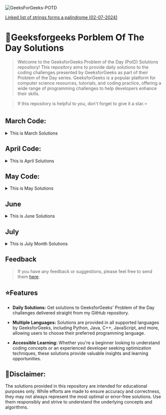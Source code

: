 
![GeeksForGeeks-POTD](https://socialify.git.ci/HackResist/GeeksforGeeks-POTD/image?description=1&descriptionEditable=Welcome%20to%20the%20repository.%20This%20repository%20Helps%20to%20Improve%20Your%20Coding%20Skills.%20&font=Rokkitt&name=1&owner=1&pattern=Solid&stargazers=1&theme=Dark)

[Linked list of strings forms a palindrome
(02-07-2024)](https://github.com/HackResist/GeeksForGeeks-POTD/tree/main/July%202024/02-07-2024) 

<!--
<p align="center">
  <a href="#blank"><img src="Geeksforgeeks.png" alt="HackResist"></a>
</p>
<div align='left'>
-->
<h1>📖Geeksforgeeks Porblem Of The Day Solutions</h1> 
</div>

 >Welcome to the GeeksforGeeks Problem of the Day (PotD) Solutions repository! This repository aims to provide daily solutions to the coding challenges presented by GeeksforGeeks as part of their Problem of the Day series. GeeksforGeeks is a popular platform for computer science resources, tutorials, and coding practice, offering a wide range of programming challenges to help developers enhance their skills.

 
 >If this repository is helpful to you, don't forget to give it a star.⭐
## March Code:
<details>
<summary>This is March Solutions</summary>

[17-03-2024](https://github.com/HackResist/GeeksForGeeks-POTD/tree/main/17-03-2024)

[18-03-2024](https://github.com/HackResist/GeeksForGeeks-POTD/tree/main/18-03-2024)

[19-03-2024](https://github.com/HackResist/GeeksForGeeks-POTD/tree/main/19-03-2024)

[20-03-2024](https://github.com/HackResist/GeeksForGeeks-POTD/tree/main/20-03-2024) 

[21-03-2024](https://github.com/HackResist/GeeksForGeeks-POTD/tree/main/21-03-2024)

[22-03-2024](https://github.com/HackResist/GeeksForGeeks-POTD/tree/main/22-03-2024)

[23-03-2024](https://github.com/HackResist/GeeksForGeeks-POTD/tree/main/23-03-2024)

[24-03-2024](https://github.com/HackResist/GeeksForGeeks-POTD/tree/main/24-03-2024) 

[25-03-2024](https://github.com/HackResist/GeeksForGeeks-POTD/tree/main/25-03-2024)

[26-03-2024](https://github.com/HackResist/GeeksForGeeks-POTD/tree/main/26-03-2024)

[27-03-2024](https://github.com/HackResist/GeeksForGeeks-POTD/tree/main/27-03-2024)

[28-03-2024](https://github.com/HackResist/GeeksForGeeks-POTD/tree/main/28-03-2024) 


[30-03-2024](https://github.com/HackResist/GeeksForGeeks-POTD/tree/main/30-03-2024)

[31-03-2024](https://github.com/HackResist/GeeksForGeeks-POTD/tree/main/31-03-2024) 


</details>


## April Code:
<details>
<summary>This is April Solutions</summary>

[01-04-2024](https://github.com/HackResist/GeeksForGeeks-POTD/tree/main/1-04-2024)

[02-04-2024](https://github.com/HackResist/GeeksForGeeks-POTD/tree/main/2-04-2024)

[03-04-2024](https://github.com/HackResist/GeeksForGeeks-POTD/tree/main/03-04-2024)

[04-04-2024](https://github.com/HackResist/GeeksForGeeks-POTD/tree/main/04-04-2024)

[05-04-2024](https://github.com/HackResist/GeeksForGeeks-POTD/tree/main/05-04-2024)

[06-04-2024](https://github.com/HackResist/GeeksForGeeks-POTD/tree/main/06-04-2024)

[07-04-2024](https://github.com/HackResist/GeeksForGeeks-POTD/tree/main/07-04-2024)

[08-04-2024](https://github.com/HackResist/GeeksForGeeks-POTD/tree/main/08-04-2024)

[09-04-2024](https://github.com/HackResist/GeeksForGeeks-POTD/tree/main/09-04-2024)

[10-04-2024](https://github.com/HackResist/GeeksForGeeks-POTD/tree/main/10-04-2024)

[11-04-2024](https://github.com/HackResist/GeeksForGeeks-POTD/tree/main/11-04-2024)

[12-04-2024](https://github.com/HackResist/GeeksForGeeks-POTD/tree/main/12-04-2024)

[13-04-2024](https://github.com/HackResist/GeeksForGeeks-POTD/tree/main/13-04-2024)

[14-04-2024](https://github.com/HackResist/GeeksForGeeks-POTD/tree/main/14-04-2024)


[15-04-2024](https://github.com/HackResist/GeeksForGeeks-POTD/tree/main/15-04-2024)

[16-04-2024](https://github.com/HackResist/GeeksForGeeks-POTD/tree/main/16-04-2024)

[17-04-2024](https://github.com/HackResist/GeeksForGeeks-POTD/tree/main/17-04-2024)

[18-04-2024](https://github.com/HackResist/GeeksForGeeks-POTD/tree/main/18-04-2024)

[19-04-2024](https://github.com/HackResist/GeeksForGeeks-POTD/tree/main/19-04-2024)

[20-04-2024](https://github.com/HackResist/GeeksForGeeks-POTD/tree/main/20-04-2024)

[21-04-2024](https://github.com/HackResist/GeeksForGeeks-POTD/tree/main/21-04-2024)

[22-04-2024](https://github.com/HackResist/GeeksForGeeks-POTD/tree/main/22-04-2024)

[23-04-2024](https://github.com/HackResist/GeeksForGeeks-POTD/tree/main/23-04-2024)

[24-04-2024](https://github.com/HackResist/GeeksForGeeks-POTD/tree/main/24-04-2024)

[25-04-2024](https://github.com/HackResist/GeeksForGeeks-POTD/tree/main/25-04-2024)

[26-04-2024](https://github.com/HackResist/GeeksForGeeks-POTD/tree/main/26-04-2024)

[27-04-2024](https://github.com/HackResist/GeeksForGeeks-POTD/tree/main/27-04-2024)

[28-04-2024](https://github.com/HackResist/GeeksForGeeks-POTD/tree/main/28-04-2024)

[30-04-2024](https://github.com/HackResist/GeeksForGeeks-POTD/tree/main/30-04-2024)

</details>

## May Code:
<details>
<summary>This is May Solutions</summary>

[01-05-2024](https://github.com/HackResist/GeeksForGeeks-POTD/tree/main/01-05-2024)

[02-05-2024](https://github.com/HackResist/GeeksForGeeks-POTD/tree/main/02-05-2024)

[03-05-2024](https://github.com/HackResist/GeeksForGeeks-POTD/tree/main/03-05-2024)

[04-05-2024](https://github.com/HackResist/GeeksForGeeks-POTD/tree/main/04-05-2024)

[05-05-2024](https://github.com/HackResist/GeeksForGeeks-POTD/tree/main/05-05-2024)

[06-05-2024](https://github.com/HackResist/GeeksForGeeks-POTD/tree/main/06-05-2024)

[07-05-2024](https://github.com/HackResist/GeeksForGeeks-POTD/tree/main/07-05-2024)

[08-05-2024](https://github.com/HackResist/GeeksForGeeks-POTD/tree/main/08-05-2024)

[09-05-2024](https://github.com/HackResist/GeeksForGeeks-POTD/tree/main/09-05-2024)

[10-05-2024](https://github.com/HackResist/GeeksForGeeks-POTD/tree/main/10-05-2024)

[11-05-2024](https://github.com/HackResist/GeeksForGeeks-POTD/tree/main/11-05-2024)

[12-05-2024](https://github.com/HackResist/GeeksForGeeks-POTD/tree/main/12-05-2024)

[13-05-2024](https://github.com/HackResist/GeeksForGeeks-POTD/tree/main/13-05-2024)

</details>

## June

<details>
  <summary>This is June Solutions</summary>
  
  [06-06-2024](https://github.com/HackResist/GeeksForGeeks-POTD/tree/main/June/06-06-2024)
  
  [07-06-2024](https://github.com/HackResist/GeeksForGeeks-POTD/tree/main/June/07-06-2024)
  
  [08-06-2024](https://github.com/HackResist/GeeksForGeeks-POTD/tree/main/June/08-06-2024)
  
  [09-06-2024](https://github.com/HackResist/GeeksForGeeks-POTD/tree/main/June/09-06-2024)
  
  [10-06-2024](https://github.com/HackResist/GeeksForGeeks-POTD/tree/main/June/10-06-2024)
  
  [11-06-2024](https://github.com/HackResist/GeeksForGeeks-POTD/tree/main/June/11-06-2024)
  
  [12-06-2024](https://github.com/HackResist/GeeksForGeeks-POTD/tree/main/June/12-06-2024)
  
  [13-06-2024](https://github.com/HackResist/GeeksForGeeks-POTD/tree/main/June/13-06-2024)
  
  [14-06-2024](https://github.com/HackResist/GeeksForGeeks-POTD/tree/main/June/14-06-2024)
  
  [15-06-2024](https://github.com/HackResist/GeeksForGeeks-POTD/tree/main/June/15-06-2024)
  
  [16-06-2024](https://github.com/HackResist/GeeksForGeeks-POTD/tree/main/June/16-06-2024)
  
  [17-06-2024](https://github.com/HackResist/GeeksForGeeks-POTD/tree/main/June/17-06-2024)
  
  [18-06-2024](https://github.com/HackResist/GeeksForGeeks-POTD/tree/main/June/18-06-2024)
  
  [19-06-2024](https://github.com/HackResist/GeeksForGeeks-POTD/tree/main/June/19-06-2024)
  
  [20-06-2024](https://github.com/HackResist/GeeksForGeeks-POTD/tree/main/June/20-06-2024)
  
  [21-06-2024](https://github.com/HackResist/GeeksForGeeks-POTD/tree/main/June/21-06-2024)
  
  [22-06-2024](https://github.com/HackResist/GeeksForGeeks-POTD/tree/main/June/22-06-2024)
  
  [23-06-2024](https://github.com/HackResist/GeeksForGeeks-POTD/tree/main/June/23-06-2024)
  
  [24-06-2024](https://github.com/HackResist/GeeksForGeeks-POTD/tree/main/June/24-06-2024)
  
  [25-06-2024](https://github.com/HackResist/GeeksForGeeks-POTD/tree/main/June/25-06-2024)
  
  [26-06-2024](https://github.com/HackResist/GeeksForGeeks-POTD/tree/main/June/26-06-2024)
  
  [27-06-2024](https://github.com/HackResist/GeeksForGeeks-POTD/tree/main/June/27-06-2024)
  
  [28-06-2024](https://github.com/HackResist/GeeksForGeeks-POTD/tree/main/June/28-06-2024)
  
  [29-06-2024](https://github.com/HackResist/GeeksForGeeks-POTD/tree/main/June/29-06-2024)
  
  [30-06-2024](https://github.com/HackResist/GeeksForGeeks-POTD/tree/main/June/30-06-2024)
</details>

## July

<details>
  <summary>This is July Month Solutions</summary>
    
  [02-07-2024](https://github.com/HackResist/GeeksForGeeks-POTD/tree/main/July%202024/02-07-2024)
</details>

## Feedback
> If you have any feedback or suggestions, please feel free to send them [here](https://geeksforgeeks-potd-solution-suggestion.vercel.app/).



## ⭐️Features
 - **Daily Solutions:**   Get solutions to GeeksforGeeks' Problem of the Day challenges delivered straight from my GitHub repository.


 - **Multiple Languages:** Solutions are provided in all supported languages by GeeksforGeeks, including Python, Java, C++, JavaScript, and more, allowing users to choose their preferred programming language.

 - **Accessible Learning:** Whether you're a beginner looking to understand coding concepts or an experienced developer seeking optimization techniques, these solutions provide valuable insights and learning opportunities.

## **💬Disclaimer:** 
The solutions provided in this repository are intended for educational purposes only. While efforts are made to ensure accuracy and correctness, they may not always represent the most optimal or error-free solutions. Use them responsibly and strive to understand the underlying concepts and algorithms.
